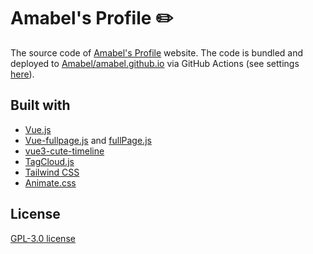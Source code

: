# Amabel's Profile ✏️

The source code of [Amabel's Profile](https://amabel.dev/) website. The code is bundled and deployed to [Amabel/amabel.github.io](https://github.com/Amabel/amabel.github.io) via GitHub Actions (see settings [here](https://github.com/Amabel/home-v2/blob/master/.github/workflows/deploy.yml)).

## Built with

- [Vue.js](https://github.com/vuejs/core)
- [Vue-fullpage.js](https://github.com/alvarotrigo/vue-fullpage.js) and [fullPage.js](https://github.com/alvarotrigo/fullPage.js)
- [vue3-cute-timeline](https://github.com/xiaojieajie/vue3-cute-timeline)
- [TagCloud.js](https://github.com/cong-min/TagCloud)
- [Tailwind CSS](https://github.com/tailwindlabs/tailwindcss)
- [Animate.css](https://github.com/animate-css/animate.css)

## License

[GPL-3.0 license](https://github.com/Amabel/home-v2/blob/master/LICENSE)
